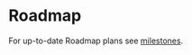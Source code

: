 # Roadmap

For up-to-date Roadmap plans see [milestones](https://github.com/ApolloCrawler/gauc/milestones).
